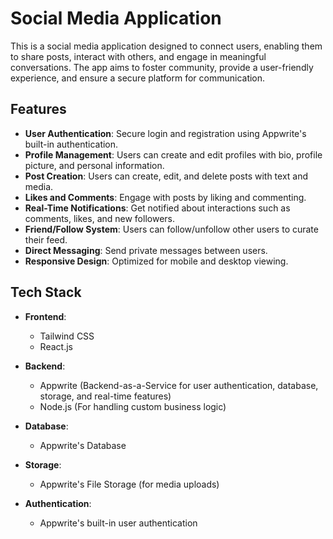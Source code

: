 # Social Media Application

This is a social media application designed to connect users, enabling them to share posts, interact with others, and engage in meaningful conversations. The app aims to foster community, provide a user-friendly experience, and ensure a secure platform for communication.

## Features

- **User Authentication**: Secure login and registration using Appwrite's built-in authentication.
- **Profile Management**: Users can create and edit profiles with bio, profile picture, and personal information.
- **Post Creation**: Users can create, edit, and delete posts with text and media.
- **Likes and Comments**: Engage with posts by liking and commenting.
- **Real-Time Notifications**: Get notified about interactions such as comments, likes, and new followers.
- **Friend/Follow System**: Users can follow/unfollow other users to curate their feed.
- **Direct Messaging**: Send private messages between users.
- **Responsive Design**: Optimized for mobile and desktop viewing.

## Tech Stack

- **Frontend**:
  - Tailwind CSS
  - React.js

- **Backend**:
  - Appwrite (Backend-as-a-Service for user authentication, database, storage, and real-time features)
  - Node.js (For handling custom business logic)

- **Database**:
  - Appwrite's Database

- **Storage**:
  - Appwrite's File Storage (for media uploads)

- **Authentication**:
  - Appwrite's built-in user authentication


